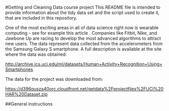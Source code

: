 #Getting and Cleaning Data course project
This README file is intended to provide information about the tidy data set and the script used to create it, that are included in this repository.

One of the most exciting areas in all of data science right now is wearable computing - see for example this article . Companies like Fitbit, Nike, and Jawbone Up are racing to develop the most advanced algorithms to attract new users. The data represent data collected from the accelerometers from the Samsung Galaxy S smartphone. A full description is available at the site where the data was obtained:

http://archive.ics.uci.edu/ml/datasets/Human+Activity+Recognition+Using+Smartphones

The data for the project was downloaded from:

https://d396qusza40orc.cloudfront.net/getdata%2Fprojectfiles%2FUCI%20HAR%20Dataset.zip 

##General instructions
